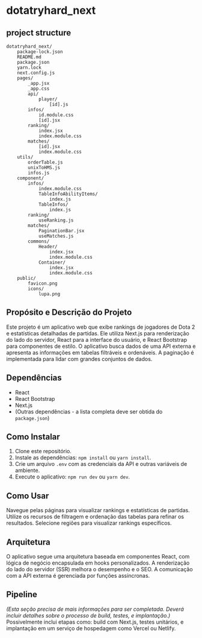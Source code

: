 # dotatryhard_next                
## project structure
```                    
dotatryhard_next/
    package-lock.json
    README.md
    package.json
    yarn.lock
    next.config.js
    pages/
        _app.jsx
        _app.css
        api/
            player/
                [id].js
        infos/
            id.module.css
            [id].jsx
        ranking/
            index.jsx
            index.module.css
        matches/
            [id].jsx
            index.module.css
    utils/
        orderTable.js
        unixToHMS.js
        infos.js
    component/
        infos/
            index.module.css
            TableInfoAbilityItems/
                index.js
            TableInfos/
                index.js
        ranking/
            useRanking.js
        matches/
            PaginationBar.jsx
            useMatches.js
        commons/
            Header/
                index.jsx
                index.module.css
            Container/
                index.jsx
                index.module.css
    public/
        favicon.png
        icons/
            lupa.png                
```
## Propósito e Descrição do Projeto

Este projeto é um aplicativo web que exibe rankings de jogadores de Dota 2 e estatísticas detalhadas de partidas.  Ele utiliza Next.js para renderização do lado do servidor, React para a interface do usuário, e React Bootstrap para componentes de estilo. O aplicativo busca dados de uma API externa e apresenta as informações em tabelas filtráveis e ordenáveis.  A paginação é implementada para lidar com grandes conjuntos de dados.


## Dependências

* React
* React Bootstrap
* Next.js
* (Outras dependências - a lista completa deve ser obtida do `package.json`)


## Como Instalar

1. Clone este repositório.
2. Instale as dependências: `npm install` ou `yarn install`.
3. Crie um arquivo `.env` com as credenciais da API e outras variáveis de ambiente.
4. Execute o aplicativo: `npm run dev` ou `yarn dev`.


## Como Usar

Navegue pelas páginas para visualizar rankings e estatísticas de partidas. Utilize os recursos de filtragem e ordenação das tabelas para refinar os resultados.  Selecione regiões para visualizar rankings específicos.


## Arquitetura

O aplicativo segue uma arquitetura baseada em componentes React, com lógica de negócio encapsulada em hooks personalizados.  A renderização do lado do servidor (SSR) melhora o desempenho e o SEO.  A comunicação com a API externa é gerenciada por funções assíncronas.


## Pipeline

*(Esta seção precisa de mais informações para ser completada.  Deverá incluir detalhes sobre o processo de build, testes, e implantação.)*  Possivelmente inclui etapas como:  build com Next.js, testes unitários, e implantação em um serviço de hospedagem como Vercel ou Netlify.
                
                